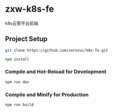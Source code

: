 # zxw-k8s-fe

k8s云管平台前端

## Project Setup

```sh
git clone https://github.com/zerosuc/k8s-fe.git

npm install
```

### Compile and Hot-Reload for Development

```sh
npm run dev
```

### Compile and Minify for Production

```sh
npm run build
```
